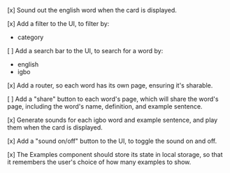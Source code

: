 [x] Sound out the english word when the card is displayed.

[x] Add a filter to the UI, to filter by:
  - category

[ ] Add a search bar to the UI, to search for a word by:
  - english
  - igbo

[x] Add a router, so each word has its own page, ensuring it's sharable.

[ ] Add a "share" button to each word's page, which will share the word's page, including the word's name, definition, and example sentence.

[x] Generate sounds for each igbo word and example sentence, and play them when the card is displayed.

[x] Add a "sound on/off" button to the UI, to toggle the sound on and off.

[x] The Examples component should store its state in local storage, so that it remembers the user's choice of how many examples to show.

